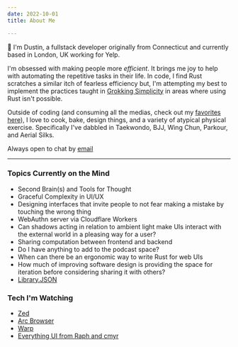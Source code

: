 ```yaml
---
date: 2022-10-01
title: About Me

---
```


:wave: I'm Dustin, a fullstack developer originally from Connecticut and currently based in London, UK working for Yelp.

I'm obsessed with making people more _efficient_. It brings me joy to help with automating the repetitive tasks in their life. In code, I find Rust scratches a similar itch of fearless efficiency but, I'm attempting my best to implement the practices taught in [Grokking Simplicity](https://www.manning.com/books/grokking-simplicity) in areas where using Rust isn't possible.

Outside of coding (and consuming all the medias, check out my [favorites here](/library)), I love to cook, bake, design things, and a variety of atypical physical exercise. Specifically I've dabbled in Taekwondo, BJJ, Wing Chun, Parkour, and Aerial Silks.

Always open to chat by [email](helloweb@knopoff.dev)

---

### Topics Currently on the Mind

- Second Brain(s) and Tools for Thought
- Graceful Complexity in UI/UX
- Designing interfaces that invite people to not fear making a mistake by touching the wrong thing
- WebAuthn server via Cloudflare Workers
- Can shadows acting in relation to ambient light make UIs interact with the external world in a pleasing way for a user?
- Sharing computation between frontend and backend
- Do I have anything to add to the podcast space?
- When can there be an ergonomic way to write Rust for web UIs
- How much of improving software design is providing the space for iteration before considering sharing it with others?
- [Library.JSON](https://tomcritchlow.com/2020/04/15/library-json/)


### Tech I'm Watching

- [Zed](https://zed.dev)
- [Arc Browser](https://arc.net)
- [Warp](https://warp.dev)
- [Everything UI from Raph and cmyr](https://raphlinus.github.io)
